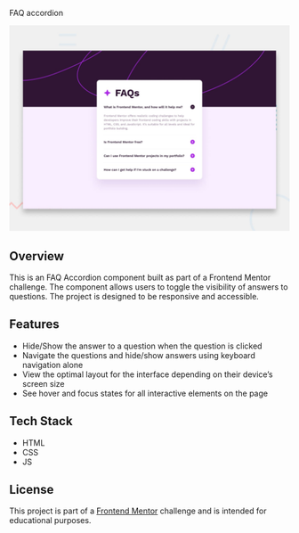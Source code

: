 FAQ accordion

![Design preview for the FAQ accordion coding challenge](./design/desktop-preview.jpg)

## Overview
This is an FAQ Accordion component built as part of a Frontend Mentor challenge. The component allows users to toggle the visibility of answers to questions. The project is designed to be responsive and accessible.

## Features
-	Hide/Show the answer to a question when the question is clicked
-	Navigate the questions and hide/show answers using keyboard navigation alone
-	View the optimal layout for the interface depending on their device’s screen size
-	See hover and focus states for all interactive elements on the page

## Tech Stack
- HTML
- CSS
- JS

## License
This project is part of a [Frontend Mentor](https://www.frontendmentor.io) challenge and is intended for educational purposes.
